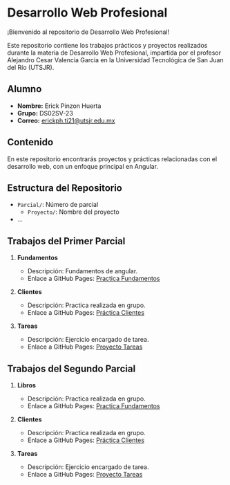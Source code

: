 # Desarrollo Web Profesional

¡Bienvenido al repositorio de Desarrollo Web Profesional!

Este repositorio contiene los trabajos prácticos y proyectos realizados durante la materia de Desarrollo Web Profesional, impartida por el profesor Alejandro Cesar Valencia Garcia en la Universidad Tecnológica de San Juan del Río (UTSJR).

## Alumno

- **Nombre:** Erick Pinzon Huerta
- **Grupo:** DS02SV-23
- **Correo:** erickph.ti21@utsjr.edu.mx

## Contenido

En este repositorio encontrarás proyectos y prácticas relacionadas con el desarrollo web, con un enfoque principal en Angular.

## Estructura del Repositorio

- `Parcial/`: Número de parcial
  - `Proyecto/`: Nombre del proyecto
- ...

## Trabajos del Primer Parcial

1. **Fundamentos**
   - Descripción: Fundamentos de angular.
   - Enlace a GitHub Pages: [Practica Fundamentos](https://erickpinzon18.github.io/DesarrolloWebProfesional/Primer%20Parcial/Fundamentos/index.html)

2. **Clientes**
   - Descripción: Practica realizada en grupo.
   - Enlace a GitHub Pages: [Práctica Clientes](https://erickpinzon18.github.io/DesarrolloWebProfesional/Primer%20Parcial/Clientes/index.html)

3. **Tareas**
   - Descripción: Ejercicio encargado de tarea.
   - Enlace a GitHub Pages: [Proyecto Tareas](https://erickpinzon18.github.io/DesarrolloWebProfesional/Primer%20Parcial/Tasks/index.html)

## Trabajos del Segundo Parcial

1. **Libros**
   - Descripción: Practica realizada en grupo.
   - Enlace a GitHub Pages: [Practica Fundamentos](https://erickpinzon18.github.io/DesarrolloWebProfesional/Segundo%20Parcial/Fundamentos/index.html)

2. **Clientes**
   - Descripción: Practica realizada en grupo.
   - Enlace a GitHub Pages: [Práctica Clientes](https://erickpinzon18.github.io/DesarrolloWebProfesional/Segundo%20Parcial/Clientes/index.html)

3. **Tareas**
   - Descripción: Ejercicio encargado de tarea.
   - Enlace a GitHub Pages: [Proyecto Tareas](https://erickpinzon18.github.io/DesarrolloWebProfesional/Segundo%20Parcial/Tareas/index.html)
